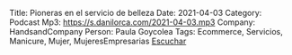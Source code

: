 Title: Pioneras en el servicio de belleza
Date: 2021-04-03
Category: Podcast
Mp3: https://s.danilorca.com/2021-04-03.mp3
Company: HandsandCompany
Person: Paula Goycolea
Tags: Ecommerce, Servicios, Manicure, Mujer, MujeresEmpresarias
<a href="https://s.danilorca.com/2021-04-03.mp3" type="audio/mpeg">
Escuchar
</a>
